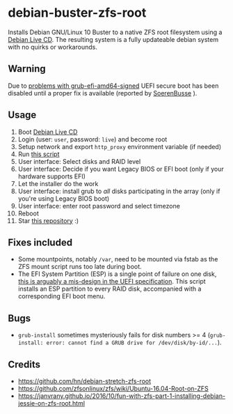 # debian-buster-zfs-root
Installs Debian GNU/Linux 10 Buster to a native ZFS root filesystem using a [Debian Live CD](https://www.debian.org/CD/live/). The resulting system is a fully updateable debian system with no quirks or workarounds.

## Warning

Due to [problems with grub-efi-amd64-signed](https://bugs.debian.org/cgi-bin/bugreport.cgi?bug=925309) UEFI secure boot has been disabled until a proper fix is available (reported by [SoerenBusse](https://github.com/hn/debian-buster-zfs-root/issues/3#issuecomment-537257899) ).

## Usage

1. Boot [Debian Live CD](https://www.debian.org/CD/live/)
1. Login (user: `user`, password: `live`) and become root
1. Setup network and export `http_proxy` environment variable (if needed)
1. Run [this script](https://raw.githubusercontent.com/hn/debian-buster-zfs-root/master/debian-buster-zfs-root.sh)
1. User interface: Select disks and RAID level
1. User interface: Decide if you want Legacy BIOS or EFI boot (only if your hardware supports EFI)
1. Let the installer do the work
1. User interface: install grub to *all* disks participating in the array (only if you're using Legacy BIOS boot)
1. User interface: enter root password and select timezone
1. Reboot
1. Star [this repository](https://github.com/hn/debian-buster-zfs-root) :)

## Fixes included

* Some mountpoints, notably `/var`, need to be mounted via fstab as the ZFS mount script runs too late during boot.
* The EFI System Partition (ESP) is a single point of failure on one disk, [this is arguably a mis-design in the UEFI specification](https://wiki.debian.org/UEFI#RAID_for_the_EFI_System_Partition). This script installs an ESP partition to every RAID disk, accompanied with a corresponding EFI boot menu.

## Bugs

* `grub-install` sometimes mysteriously fails for disk numbers >= 4 (`grub-install: error: cannot find a GRUB drive for /dev/disk/by-id/...`).

## Credits

* https://github.com/hn/debian-stretch-zfs-root
* https://github.com/zfsonlinux/zfs/wiki/Ubuntu-16.04-Root-on-ZFS
* https://janvrany.github.io/2016/10/fun-with-zfs-part-1-installing-debian-jessie-on-zfs-root.html

